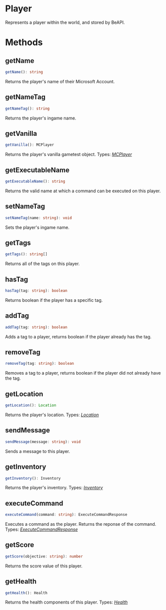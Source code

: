# Player
Represents a player within the world, and stored by BeAPI.

# Methods

## getName
```ts
getName(): string
```
Returns the player's name of their Microsoft Account.

## getNameTag
```ts
getNameTag(): string
```
Returns the player's ingame name.

## getVanilla
```ts
getVanilla(): MCPlayer
```
Returns the player's vanilla gametest object.
Types: *[MCPlayer](https://docs.microsoft.com/en-us/minecraft/creator/scriptapi/mojang-minecraft/player)*

## getExecutableName
```ts
getExecutableName(): string
```
Returns the valid name at which a command can be executed on this player.

## setNameTag
```ts
setNameTag(name: string): void
```
Sets the player's ingame name.

## getTags
```ts
getTags(): string[]
```
Returns all of the tags on this player.

## hasTag
```ts
hasTag(tag: string): boolean
```
Returns boolean if the player has a specific tag.

## addTag
```ts
addTag(tag: string): boolean
```
Adds a tag to a player, returns boolean if the player already has the tag.

## removeTag
```ts
removeTag(tag: string): boolean
```
Removes a tag to a player, returns boolean if the player did not already have the tag.

## getLocation
```ts
getLocation(): Location
```
Returns the player's location.
Types: *[Location](https://github.com/MCBE-Utilities/BeAPI/tree/main/docs/types/location.md)*

## sendMessage
```ts
sendMessage(message: string): void
```
Sends a message to this player.

## getInventory
```ts
getInventory(): Inventory
```
Returns the player's inventory.
Types: *[Inventory](https://github.com/MCBE-Utilities/BeAPI/tree/main/docs/types/inventory.md)*

## executeCommand
```ts
executeCommand(command: string): ExecuteCommandResponse
```
Executes a command as the player. Returns the reponse of the command.
Types: *[ExecuteCommandResponse](https://github.com/MCBE-Utilities/BeAPI/tree/main/docs/types/executecommandresponse.md)*

## getScore
```ts
getScore(objective: string): number
```
Returns the score value of this player.

## getHealth
```ts
getHealth(): Health
```
Returns the health components of this player.
Types: *[Health](https://github.com/MCBE-Utilities/BeAPI/tree/main/docs/types/health.md)*

